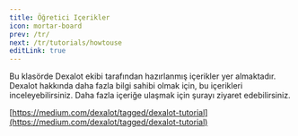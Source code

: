 ```yaml
---
title: Öğretici Içerikler
icon: mortar-board
prev: /tr/
next: /tr/tutorials/howtouse
editLink: true
---
```


Bu klasörde Dexalot ekibi tarafından hazırlanmış içerikler yer almaktadır. Dexalot hakkında daha fazla bilgi sahibi olmak için, bu içerikleri inceleyebilirsiniz. Daha fazla içeriğe ulaşmak için şurayı ziyaret edebilirsiniz.

[https://medium.com/dexalot/tagged/dexalot-tutorial](https://medium.com/dexalot/tagged/dexalot-tutorial)
